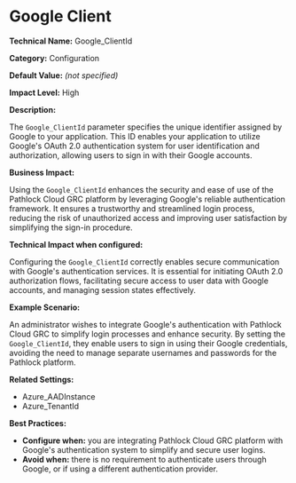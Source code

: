 # Google Client

**Technical Name:** Google_ClientId

**Category:** Configuration

**Default Value:** *(not specified)*

**Impact Level:** High

**Description:**

The `Google_ClientId` parameter specifies the unique identifier assigned by Google to your application. This ID enables your application to utilize Google's OAuth 2.0 authentication system for user identification and authorization, allowing users to sign in with their Google accounts.

**Business Impact:**

Using the `Google_ClientId` enhances the security and ease of use of the Pathlock Cloud GRC platform by leveraging Google's reliable authentication framework. It ensures a trustworthy and streamlined login process, reducing the risk of unauthorized access and improving user satisfaction by simplifying the sign-in procedure.

**Technical Impact when configured:**

Configuring the `Google_ClientId` correctly enables secure communication with Google's authentication services. It is essential for initiating OAuth 2.0 authorization flows, facilitating secure access to user data with Google accounts, and managing session states effectively.

**Example Scenario:**

An administrator wishes to integrate Google's authentication with Pathlock Cloud GRC to simplify login processes and enhance security. By setting the `Google_ClientId`, they enable users to sign in using their Google credentials, avoiding the need to manage separate usernames and passwords for the Pathlock platform.

**Related Settings:**

- Azure_AADInstance
- Azure_TenantId

**Best Practices:** 

- **Configure when:** you are integrating Pathlock Cloud GRC platform with Google's authentication system to simplify and secure user logins.
- **Avoid when:** there is no requirement to authenticate users through Google, or if using a different authentication provider.